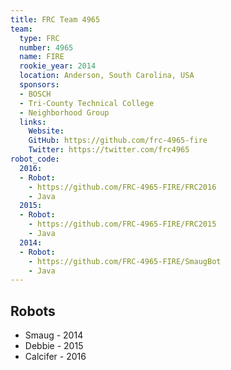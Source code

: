 ```yaml
---
title: FRC Team 4965
team:
  type: FRC
  number: 4965
  name: FIRE
  rookie_year: 2014
  location: Anderson, South Carolina, USA
  sponsors:
  - BOSCH
  - Tri-County Technical College
  - Neighborhood Group
  links:
    Website:
    GitHub: https://github.com/frc-4965-fire
    Twitter: https://twitter.com/frc4965
robot_code:
  2016:
  - Robot:
    - https://github.com/FRC-4965-FIRE/FRC2016
    - Java
  2015:
  - Robot:
    - https://github.com/FRC-4965-FIRE/FRC2015
    - Java
  2014:
  - Robot:
    - https://github.com/FRC-4965-FIRE/SmaugBot
    - Java
---
```


## Robots

- Smaug - 2014
- Debbie - 2015
- Calcifer - 2016